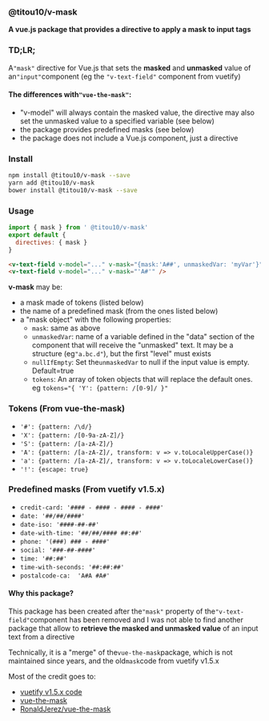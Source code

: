 ### @titou10/v-mask
**A vue.js package that provides a directive to apply a mask to input tags**

### TD;LR;
A`"mask"` directive for Vue.js that sets the **masked** and **unmasked** value of an`"input"`component (eg the `"v-text-field"` component from vuetify)

#### The differences with`"vue-the-mask"`:
- "v-model" will always contain the masked value, the directive may also set the unmasked value to a specified variable (see below)
- the package provides predefined masks (see below)
- the package does not include a Vue.js component, just a directive

### Install

```sh
npm install @titou10/v-mask --save
yarn add @titou10/v-mask
bower install @titou10/v-mask --save
```
### Usage
```js
import { mask } from ' @titou10/v-mask'
export default {
  directives: { mask }
}
```
```html
<v-text-field v-model="..." v-mask="{mask:'A##', unmaskedVar: 'myVar'}" />
<v-text-field v-model="..." v-mask="'A#'" />
```

**v-mask** may be:
- a mask made of tokens (listed below)
- the name of a predefined mask (from the ones listed below)
- a "mask object" with the following properties:
  - `mask`: same as above
  - `unmaskedVar`: name of a variable defined in the "data" section of the component that will receive the "unmasked" text. It may be a structure (eg`"a.bc.d"`), but the first "level" must exists
  - `nullIfEmpty`: Set the`unmaskedVar` to null if the input value is empty. Default=true  
  - `tokens`: An array of token objects that will replace the default ones. eg `tokens="{ 'Y': {pattern: /[0-9]/ }"`

### Tokens (From vue-the-mask)

- `'#': {pattern: /\d/}`
- `'X': {pattern: /[0-9a-zA-Z]/}`
- `'S': {pattern: /[a-zA-Z]/}`
- `'A': {pattern: /[a-zA-Z]/, transform: v => v.toLocaleUpperCase()}`
- `'a': {pattern: /[a-zA-Z]/, transform: v => v.toLocaleLowerCase()}`
- `'!': {escape: true}`

### Predefined masks (From vuetify v1.5.x)

- `credit-card: '#### - #### - #### - ####'`
- `date: '##/##/####'`
- `date-iso: '####-##-##'`
- `date-with-time: '##/##/#### ##:##'`
- `phone: '(###) ### - ####'`
- `social: '###-##-####'`
- `time: '##:##'`
- `time-with-seconds: '##:##:##'`
- `postalcode-ca:  'A#A #A#'`

#### Why this package?
This package has been created after the`"mask"` property of the`"v-text-field"`component has been removed and I was not able to find another package that allow to **retrieve the masked and unmasked value** of an input text from a directive

Technically, it is a "merge" of the`vue-the-mask`package, which is not maintained since years, and the old`mask`code from vuetify v1.5.x

Most of the credit goes to: 
- [vuetify v1.5.x code](https://github.com/vuetifyjs/vuetify/blob/v1.5.18/packages/vuetify/src/util/mask.ts)
- [vue-the-mask](https://github.com/vuejs-tips/vue-the-mask)
- [RonaldJerez/vue-the-mask](https://github.com/RonaldJerez/vue-the-mask)